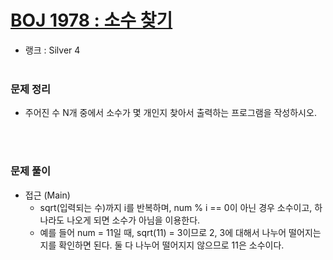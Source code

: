 # [BOJ 1978 : 소수 찾기](https://www.acmicpc.net/problem/1978)
- 랭크 : Silver 4
  <br><br>
  
### 문제 정리
- 주어진 수 N개 중에서 소수가 몇 개인지 찾아서 출력하는 프로그램을 작성하시오.

<br><br>

### 문제 풀이
- 접근 (Main) 
  - sqrt(입력되는 수)까지 i를 반복하며, num % i == 0이 아닌 경우 소수이고, 하나라도 나오게 되면 소수가 아님을 이용한다.
  - 예를 들어 num = 11일 때, sqrt(11) = 3이므로 2, 3에 대해서 나누어 떨어지는지를 확인하면 된다. 둘 다 나누어 떨어지지 않으므로 11은 소수이다. 
  


  

    
    


    
    


